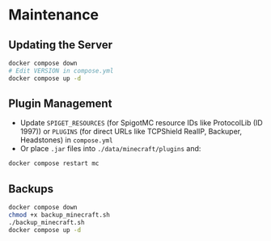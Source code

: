 # Maintenance

## Updating the Server

```bash
docker compose down
# Edit VERSION in compose.yml
docker compose up -d
````

## Plugin Management

* Update `SPIGET_RESOURCES` (for SpigotMC resource IDs like ProtocolLib (ID 1997)) or `PLUGINS` (for direct URLs like TCPShield RealIP, Backuper, Headstones) in `compose.yml`
* Or place `.jar` files into `./data/minecraft/plugins` and:

```bash
docker compose restart mc
```

## Backups

```bash
docker compose down
chmod +x backup_minecraft.sh
./backup_minecraft.sh
docker compose up -d
```
